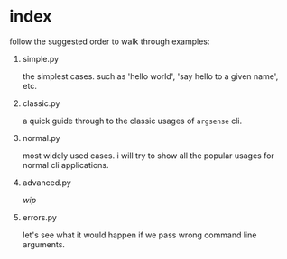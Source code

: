 # index

follow the suggested order to walk through examples:

1.  simple.py

    the simplest cases. such as 'hello world', 'say hello to a given name', etc.

2.  classic.py
    
    a quick guide through to the classic usages of `argsense` cli.

3.  normal.py

    most widely used cases. i will try to show all the popular usages for normal cli applications.

4.  advanced.py
    
    *wip*

5.  errors.py
    
    let's see what it would happen if we pass wrong command line arguments.
